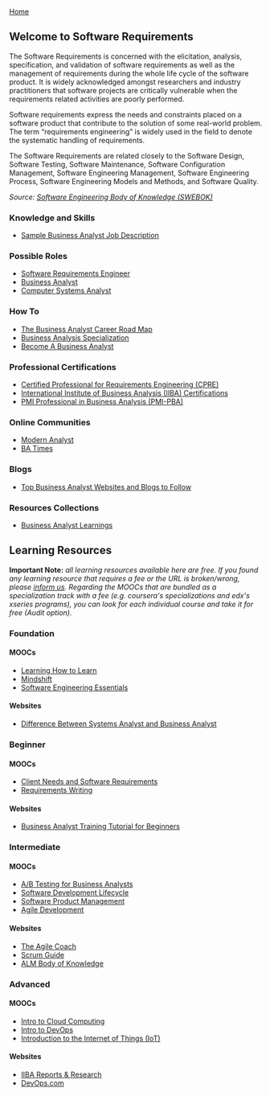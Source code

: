 [Home](index.md)
## Welcome to Software Requirements

The Software Requirements is concerned with the elicitation, analysis, specification, and validation of software requirements as well as the management of requirements during the whole life cycle of the software product. It is widely acknowledged amongst researchers and industry practitioners that software projects are critically vulnerable when the requirements related activities are poorly performed.

Software requirements express the needs and constraints placed on a software product that contribute to the solution of some real-world problem. The term “requirements engineering” is widely used in the field to denote the systematic handling of requirements.

The Software Requirements are related closely to the Software Design, Software Testing, Software Maintenance, Software Configuration Management, Software Engineering Management, Software Engineering Process, Software Engineering Models and Methods, and Software
Quality.

*Source: [Software Engineering Body of Knowledge (SWEBOK)](https://www.computer.org/education/bodies-of-knowledge/software-engineering)*

### Knowledge and Skills

- [Sample Business Analyst Job Description](https://business.linkedin.com/talent-solutions/job-descriptions/business-analyst)

### Possible Roles

- [Software Requirements Engineer](https://modernanalyst.com/TheProfession/Roles/RequirementsEngineer.aspx)
- [Business Analyst](https://www.iiba.org/professional-development/career-centre/what-is-business-analysis/)
- [Computer Systems Analyst](https://www.fieldengineer.com/skills/computer-systems-analyst)

### How To

- [The Business Analyst Career Road Map](https://www.iiba.org/professional-development/knowledge-centre/articles/roles-ba-career-road-map/)
- [Business Analysis Specialization](https://www.iiba.org/career-resources/business-analysis-specialization/)
- [Become A Business Analyst](https://www.thebaguide.com/path-to-ba)

### Professional Certifications

- [Certified Professional for Requirements Engineering (CPRE)](https://www.ireb.org/en/cpre/)
- [International Institute of Business Analysis (IIBA) Certifications](https://www.iiba.org/business-analysis-certifications/iiba-certifications/)
- [PMI Professional in Business Analysis (PMI-PBA)](https://www.pmi.org/certifications/types/business-analysis-pba)

### Online Communities

- [Modern Analyst](http://www.modernanalyst.com/Home.aspx)
- [BA Times](https://www.batimes.com/)

### Blogs

- [Top Business Analyst Websites and Blogs to Follow](https://businessanalystlearnings.com/blog/2013/1/12/top-6-business-analyst-websites-and-blogs-to-follow)

### Resources Collections

- [Business Analyst Learnings](https://businessanalystlearnings.com/)

## Learning Resources

**Important Note:** *all learning resources available here are free. If you found any learning resource that requires a fee or the URL is broken/wrong, please [inform us](https://github.com/ayshahrah/seg/issues). Regarding the MOOCs that are bundled as a specialization track with a fee (e.g. coursera's specializations and edx's xseries programs), you can look for each individual course and take it for free (Audit option).*

### Foundation

#### MOOCs

- [Learning How to Learn](https://www.coursera.org/learn/learning-how-to-learn)
- [Mindshift](https://www.coursera.org/learn/mindshift)
- [Software Engineering Essentials](https://www.edx.org/course/software-engineering-essentials)

#### Websites

- [Difference Between Systems Analyst and Business Analyst](http://www.modernanalyst.com/Resources/Articles/tabid/115/ID/185/Difference-Between-Systems-Analyst-and-Business-Analyst.aspx)

### Beginner

#### MOOCs

- [Client Needs and Software Requirements](https://www.coursera.org/learn/client-needs-and-software-requirements)
- [Requirements Writing](https://www.coursera.org/learn/requirements-writing)

#### Websites

- [Business Analyst Training Tutorial for Beginners](https://www.guru99.com/business-analyst-tutorial-course.html)

### Intermediate

#### MOOCs

- [A/B Testing for Business Analysts](https://www.udacity.com/course/ab-testing--ud979)
- [Software Development Lifecycle](https://www.coursera.org/specializations/software-development-lifecycle)
- [Software Product Management](https://www.coursera.org/specializations/product-management)
- [Agile Development](https://www.coursera.org/specializations/agile-development)

#### Websites

- [The Agile Coach](https://www.atlassian.com/agile)
- [Scrum Guide](http://www.scrumguides.org/)
- [ALM Body of Knowledge](http://www.almbok.com/)

### Advanced

#### MOOCs

- [Intro to Cloud Computing](https://www.udacity.com/course/intro-to-cloud-computing--ud080)
- [Intro to DevOps](https://www.udacity.com/course/intro-to-devops--ud611)
- [Introduction to the Internet of Things (IoT)](https://www.edx.org/course/introduction-to-the-internet-of-things-iot-1)

#### Websites

- [IIBA Reports & Research](https://www.iiba.org/standards-and-resources/reports--research/)
- [DevOps.com](https://devops.com/)

